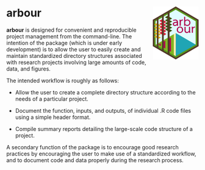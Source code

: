 # arbour <img src='man/figures/logo.png' align="right" height="138.5" />

**arbour** is designed for convenient and reproducible project management from the command-line. The intention of the package (which is under early development) is to allow the user to easily create and maintain standardized directory structures associated with research projects involving large amounts of code, data, and figures.

The intended workflow is roughly as follows:

- Allow the user to create a complete directory structure according to the 
needs of a particular project.

- Document the function, inputs, and outputs, of individual .R code files using 
a simple header format.

- Compile summary reports detailing the large-scale code structure of a project.

A secondary function of the package is to encourage good research practices by
encouraging the user to make use of a standardized workflow, and to document code
and data properly during the research process.
